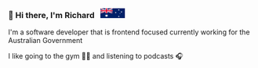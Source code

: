 ### 👋 Hi there, I'm Richard &nbsp; <img src="https://github.com/richcong/richcong/blob/main/Flag_of_Australia_(converted).svg" data-canonical-src="https://github.com/richcong/richcong/blob/main/Flag_of_Australia_(converted).svg" width="50" height="20" />

I'm a software developer that is frontend focused currently working for the Australian Government 

I like going to the gym :weight_lifting_man: and listening to podcasts :headphones:
